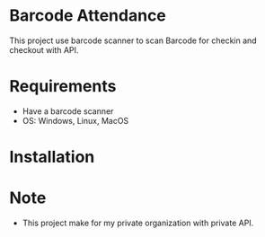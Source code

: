 # Barcode Attendance
This project use barcode scanner to scan Barcode for checkin and checkout with API.

# Requirements
- Have a barcode scanner
- OS: Windows, Linux, MacOS

# Installation

# Note
- This project make for my private organization with private API.